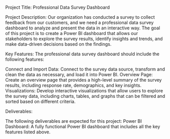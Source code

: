 
Project Title: Professional Data Survey Dashboard

Project Description:
Our organization has conducted a survey to collect feedback from our customers, and we need a professional data survey dashboard to analyze and present the data in an interactive way. The goal of this project is to create a Power BI dashboard that allows our stakeholders to explore the survey results, identify insights and trends, and make data-driven decisions based on the findings.

Key Features:
The professional data survey dashboard should include the following features:

Connect and Import Data: Connect to the survey data source, transform and clean the data as necessary, and load it into Power BI.
Overview Page: Create an overview page that provides a high-level summary of the survey results, including response rate, demographics, and key insights.
Visualizations: Develop interactive visualizations that allow users to explore the survey data, including charts, tables, and graphs that can be filtered and sorted based on different criteria.

Deliverables:

The following deliverables are expected for this project:
Power BI Dashboard: A fully functional Power BI dashboard that includes all the key features listed above.
